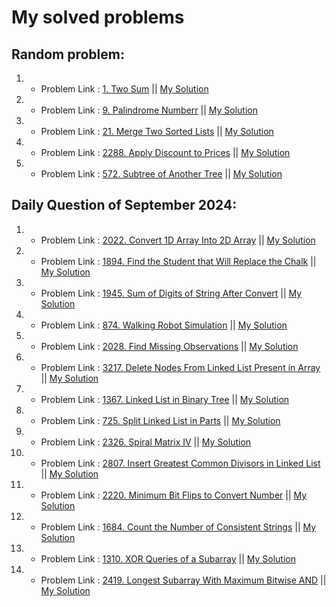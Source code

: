 
#  My solved problems

## Random problem:
1. - Problem Link : [1. Two Sum](https://leetcode.com/problems/two-sum/description/) || [My Solution]()
2. - Problem Link : [9. Palindrome Numberr](https://leetcode.com/problems/palindrome-number/description/) || [My Solution]()
3. - Problem Link : [21. Merge Two Sorted Lists](https://leetcode.com/problems/merge-two-sorted-lists/description/) || [My Solution]()
4. - Problem Link : [2288. Apply Discount to Prices](https://leetcode.com/problems/apply-discount-to-prices/description/) || [My Solution]()
5. - Problem Link : [572. Subtree of Another Tree](https://leetcode.com/problems/subtree-of-another-tree/description/) || [My Solution]()

## Daily Question of September 2024:
1. - Problem Link : [2022. Convert 1D Array Into 2D Array](https://leetcode.com/problems/convert-1d-array-into-2d-array/description/?envType=daily-question&envId=2024-09-01) || [My Solution]()
2. - Problem Link : [1894. Find the Student that Will Replace the Chalk](https://leetcode.com/problems/find-the-student-that-will-replace-the-chalk/description/?envType=daily-question&envId=2024-09-02) || [My Solution]()
3. - Problem Link : [1945. Sum of Digits of String After Convert](https://leetcode.com/problems/sum-of-digits-of-string-after-convert/description/?envType=daily-question&envId=2024-09-03) || [My Solution]()
4. - Problem Link : [874. Walking Robot Simulation](https://leetcode.com/problems/walking-robot-simulation/?envType=daily-question&envId=2024-09-04) || [My Solution]()
5. - Problem Link : [2028. Find Missing Observations](https://leetcode.com/problems/find-missing-observations/description/?envType=daily-question&envId=2024-09-05) || [My Solution]()
6. - Problem Link : [3217. Delete Nodes From Linked List Present in Array](https://leetcode.com/problems/delete-nodes-from-linked-list-present-in-array/description/?envType=daily-question&envId=2024-09-06) || [My Solution]()
7. - Problem Link : [1367. Linked List in Binary Tree](https://leetcode.com/problems/linked-list-in-binary-tree/description/?envType=daily-question&envId=2024-09-07) || [My Solution]()
8. - Problem Link : [725. Split Linked List in Parts](https://leetcode.com/problems/split-linked-list-in-parts/description/?envType=daily-question&envId=2024-09-08) || [My Solution]()
9. - Problem Link : [2326. Spiral Matrix IV](https://leetcode.com/problems/spiral-matrix-iv/description/?envType=daily-question&envId=2024-09-09) || [My Solution]()
10. - Problem Link : [2807. Insert Greatest Common Divisors in Linked List](https://leetcode.com/problems/insert-greatest-common-divisors-in-linked-list/?envType=daily-question&envId=2024-09-10) || [My Solution]()
11. - Problem Link : [2220. Minimum Bit Flips to Convert Number](https://leetcode.com/problems/minimum-bit-flips-to-convert-number/description/?envType=daily-question&envId=2024-09-11) || [My Solution]()
12. - Problem Link : [1684. Count the Number of Consistent Strings](https://leetcode.com/problems/count-the-number-of-consistent-strings/description/?envType=daily-question&envId=2024-09-12) || [My Solution]()
13. - Problem Link : [1310. XOR Queries of a Subarray](https://leetcode.com/problems/xor-queries-of-a-subarray/description/?envType=daily-question&envId=2024-09-13) || [My Solution]()
14. - Problem Link : [2419. Longest Subarray With Maximum Bitwise AND](https://leetcode.com/problems/longest-subarray-with-maximum-bitwise-and/description/?envType=daily-question&envId=2024-09-14) || [My Solution]()
